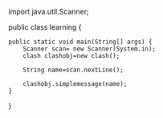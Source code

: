 import java.util.Scanner;

public class learning {

	public static void main(String[] args) {
		Scanner scan= new Scanner(System.in);
		clash clashobj=new clash();
		
		String name=scan.nextLine();
		
		clashobj.simplemessage(name);
	}
}
